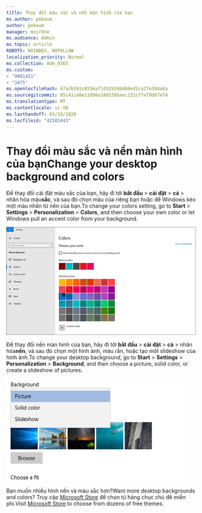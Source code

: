 ```yaml
---
title: Thay đổi màu sắc và nền màn hình của bạn
ms.author: pebaum
author: pebaum
manager: mnirkhe
ms.audience: Admin
ms.topic: article
ROBOTS: NOINDEX, NOFOLLOW
localization_priority: Normal
ms.collection: Adm_O365
ms.custom:
- "9001451"
- "3475"
ms.openlocfilehash: 67a2b591c8556af1d5292d6480ed1ca27e384a6a
ms.sourcegitcommit: 85c41ce0e11956e1865f8baec231cffa79d87ef4
ms.translationtype: MT
ms.contentlocale: vi-VN
ms.lasthandoff: 03/10/2020
ms.locfileid: "42581443"
---
```

# <a name="change-your-desktop-background-and-colors"></a><span data-ttu-id="36077-102">Thay đổi màu sắc và nền màn hình của bạn</span><span class="sxs-lookup"><span data-stu-id="36077-102">Change your desktop background and colors</span></span>

<span data-ttu-id="36077-103">Để thay đổi cài đặt màu sắc của bạn, hãy đi tới **bắt đầu** > **cài đặt** > **cá** > nhân hóa màu**sắc**, và sau đó chọn màu của riêng bạn hoặc để Windows kéo một màu nhấn từ nền của bạn.</span><span class="sxs-lookup"><span data-stu-id="36077-103">To change your colors setting, go to **Start** > **Settings** > **Personalization** > **Colors**, and then choose your own color or let Windows pull an accent color from your background.</span></span>

![Cá nhân hóa màu sắc của bạn trong Windows.](media/windows-personalization-colors.png)

<span data-ttu-id="36077-105">Để thay đổi nền màn hình của bạn, hãy đi tới **bắt đầu** > **cài đặt** > **cá** > nhân hóa**nền**, và sau đó chọn một hình ảnh, màu rắn, hoặc tạo một slideshow của hình ảnh.</span><span class="sxs-lookup"><span data-stu-id="36077-105">To change your desktop background, go to **Start** > **Settings** > **Personalization** > **Background**, and then choose a picture, solid color, or create a slideshow of pictures.</span></span> 

![Thay đổi nền màn hình Windows của bạn.](media/windows-desktop-background.png)

<span data-ttu-id="36077-107">Bạn muốn nhiều hình nền và màu sắc hơn?</span><span class="sxs-lookup"><span data-stu-id="36077-107">Want more desktop backgrounds and colors?</span></span> <span data-ttu-id="36077-108">Truy cập [Microsoft Store](https://www.microsoft.com/store/collections/windowsthemes) để chọn từ hàng chục chủ đề miễn phí.</span><span class="sxs-lookup"><span data-stu-id="36077-108">Visit [Microsoft Store](https://www.microsoft.com/store/collections/windowsthemes) to choose from dozens of free themes.</span></span>
